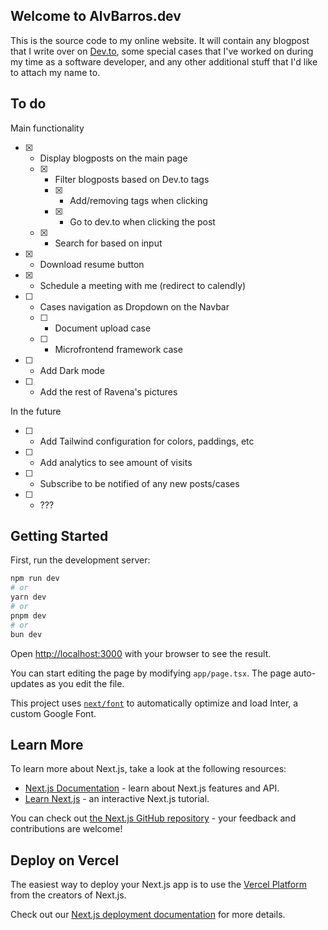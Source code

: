 ## Welcome to AlvBarros.dev

This is the source code to my online website. It will contain any blogpost that I write over on [Dev.to](https://dev.to/alvbarros), some special cases that I've worked on during my time as a software developer, and any other additional stuff that I'd like to attach my name to.

## To do

Main functionality

- [x] - Display blogposts on the main page
  - [x] - Filter blogposts based on Dev.to tags
    - [x] - Add/removing tags when clicking
    - [x] - Go to dev.to when clicking the post
  - [x] - Search for based on input
- [x] - Download resume button
- [x] - Schedule a meeting with me (redirect to calendly)
- [ ] - Cases navigation as Dropdown on the Navbar
  - [ ] - Document upload case
  - [ ] - Microfrontend framework case
- [ ] - Add Dark mode
- [ ] - Add the rest of Ravena's pictures

In the future

- [ ] - Add Tailwind configuration for colors, paddings, etc
- [ ] - Add analytics to see amount of visits
- [ ] - Subscribe to be notified of any new posts/cases
- [ ] - ???

## Getting Started

First, run the development server:

```bash
npm run dev
# or
yarn dev
# or
pnpm dev
# or
bun dev
```

Open [http://localhost:3000](http://localhost:3000) with your browser to see the result.

You can start editing the page by modifying `app/page.tsx`. The page auto-updates as you edit the file.

This project uses [`next/font`](https://nextjs.org/docs/basic-features/font-optimization) to automatically optimize and load Inter, a custom Google Font.

## Learn More

To learn more about Next.js, take a look at the following resources:

- [Next.js Documentation](https://nextjs.org/docs) - learn about Next.js features and API.
- [Learn Next.js](https://nextjs.org/learn) - an interactive Next.js tutorial.

You can check out [the Next.js GitHub repository](https://github.com/vercel/next.js/) - your feedback and contributions are welcome!

## Deploy on Vercel

The easiest way to deploy your Next.js app is to use the [Vercel Platform](https://vercel.com/new?utm_medium=default-template&filter=next.js&utm_source=create-next-app&utm_campaign=create-next-app-readme) from the creators of Next.js.

Check out our [Next.js deployment documentation](https://nextjs.org/docs/deployment) for more details.
